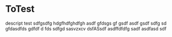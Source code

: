 ToTest
======

descript test
sdfgsdfg
hdgfhdfghdfgh
asdf
gfdsgs
gf
gsdf
asdf
gsdf
sdfg
sd
gfdasdfds
gdfdf
d
fds
sdfgd
sasvzxcv
dsfASsdf
asdffdfdfg
sadf
asdfasd
sdf
